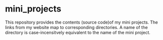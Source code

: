 # mini_projects
This repository provides the contents (source code)of my mini projects.
The links from my website map to corresponding directories.
A name of the directory is case-incensitvely equivalent to the name of the mini project.
